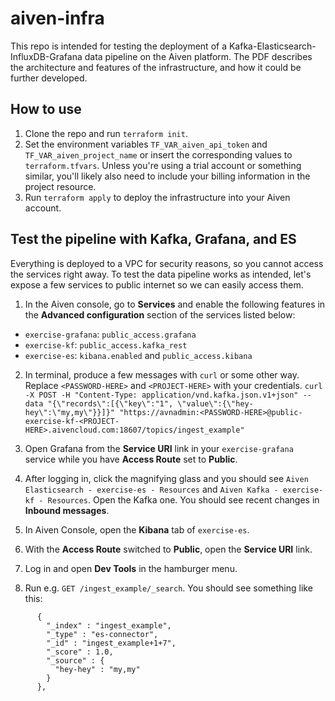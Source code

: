 # aiven-infra
This repo is intended for testing the deployment of a Kafka-Elasticsearch-InfluxDB-Grafana data pipeline on the Aiven platform. The PDF describes the architecture and features of the infrastructure, and how it could be further developed.

## How to use
1. Clone the repo and run `terraform init`.
2. Set the environment variables `TF_VAR_aiven_api_token` and `TF_VAR_aiven_project_name` or insert the corresponding values to `terraform.tfvars`. Unless you're using a trial account or something similar, you'll likely also need to include your billing information in the project resource.
3. Run `terraform apply` to deploy the infrastructure into your Aiven account.

## Test the pipeline with Kafka, Grafana, and ES

Everything is deployed to a VPC for security reasons, so you cannot access the services right away. To test the data pipeline works as intended, let's expose a few services to public internet so we can easily access them.

1. In the Aiven console, go to **Services** and enable the following features in the **Advanced configuration** section of the services listed below:
* `exercise-grafana`: `public_access.grafana`
* `exercise-kf`: `public_access.kafka_rest`
* `exercise-es`: `kibana.enabled` and `public_access.kibana`

2. In terminal, produce a few messages with `curl` or some other way. Replace `<PASSWORD-HERE>` and `<PROJECT-HERE>` with your credentials.
`curl -X POST -H "Content-Type: application/vnd.kafka.json.v1+json" --data "{\"records\":[{\"key\":"1", \"value\":{\"hey-hey\":\"my,my\"}}]}" "https://avnadmin:<PASSWORD-HERE>@public-exercise-kf-<PROJECT-HERE>.aivencloud.com:18607/topics/ingest_example"`

3. Open Grafana from the **Service URI** link in your `exercise-grafana` service while you have **Access Route** set to **Public**.

4. After logging in, click the magnifying glass and you should see `Aiven Elasticsearch - exercise-es - Resources` and `Aiven Kafka - exercise-kf - Resources`. Open the Kafka one. You should see recent changes in **Inbound messages**.

5. In Aiven Console, open the **Kibana** tab of `exercise-es`.

6. With the **Access Route** switched to **Public**, open the **Service URI** link.

7. Log in and open **Dev Tools** in the hamburger menu.

8. Run e.g. `GET /ingest_example/_search`. You should see something like this:

```
      {
        "_index" : "ingest_example",
        "_type" : "es-connector",
        "_id" : "ingest_example+1+7",
        "_score" : 1.0,
        "_source" : {
          "hey-hey" : "my,my"
        }
      },
```
